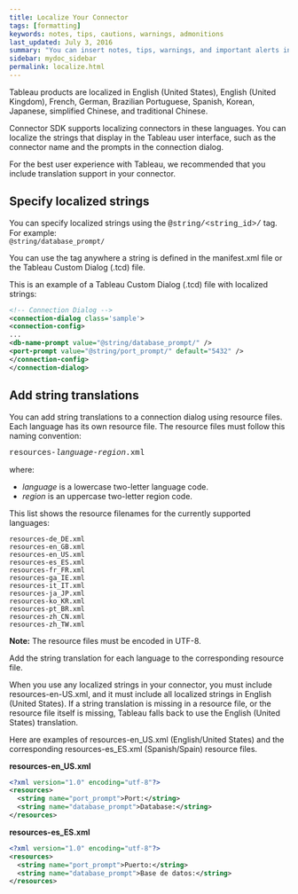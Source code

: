 ```yaml
---
title: Localize Your Connector
tags: [formatting]
keywords: notes, tips, cautions, warnings, admonitions
last_updated: July 3, 2016
summary: "You can insert notes, tips, warnings, and important alerts in your content."
sidebar: mydoc_sidebar
permalink: localize.html
---
```


Tableau products are localized in English (United States), English (United Kingdom), French, German, Brazilian Portuguese, Spanish, Korean, Japanese, simplified Chinese, and traditional Chinese.

Connector SDK supports localizing connectors in these languages. You can localize the strings that display in the Tableau user interface, such as the connector name and the prompts in the connection dialog.

For the best user experience with Tableau, we recommended that you include translation support in your connector.
## Specify localized strings
You can specify localized strings using the <span style="font-family: courier new">@string/<string_id>/</span> tag. For example:    
  `@string/database_prompt/`
 
 You can use the tag anywhere a string is defined in the manifest.xml file or the Tableau Custom Dialog (.tcd) file.

This is an example of a Tableau Custom Dialog (.tcd) file with localized strings:
```xml
<!-- Connection Dialog -->
<connection-dialog class='sample'>
<connection-config>
...
<db-name-prompt value="@string/database_prompt/" />
<port-prompt value="@string/port_prompt/" default="5432" />
</connection-config>
</connection-dialog>
```


## Add string translations
You can add string translations to a connection dialog using resource files. Each language has its own resource file. The resource files must follow this naming convention: 

<span style="font-family: courier new">resources-*language*-*region*.xml</span>
  
  where:
  - *language* is a lowercase two-letter language code. 
  - *region* is an uppercase two-letter region code. 
  
This list shows the resource filenames for the currently supported languages:  
```
resources-de_DE.xml
resources-en_GB.xml
resources-en_US.xml
resources-es_ES.xml
resources-fr_FR.xml
resources-ga_IE.xml
resources-it_IT.xml
resources-ja_JP.xml
resources-ko_KR.xml
resources-pt_BR.xml
resources-zh_CN.xml
resources-zh_TW.xml
``` 
__Note:__ The resource files must be encoded in UTF-8. 

Add the string translation for each language to the corresponding resource file.

When you use any localized strings in your connector, you must include resources-en-US.xml, and it must include all localized strings in English (United States). If a string translation is missing in a resource file, or the resource file itself is missing, Tableau falls back to use the English (United States) translation. 

Here are examples of resources-en_US.xml (English/United States) and the corresponding resources-es_ES.xml (Spanish/Spain) resource files.

__resources-en_US.xml__  
```xml
<?xml version="1.0" encoding="utf-8"?>
<resources>
  <string name="port_prompt">Port:</string>
  <string name="database_prompt">Database:</string>
</resources>
```
__resources-es_ES.xml__  
```xml
<?xml version="1.0" encoding="utf-8"?>
<resources>
  <string name="port_prompt">Puerto:</string>
  <string name="database_prompt">Base de datos:</string>
</resources>
```
